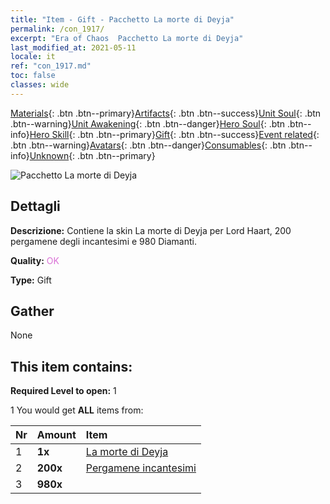 ```yaml
---
title: "Item - Gift - Pacchetto La morte di Deyja"
permalink: /con_1917/
excerpt: "Era of Chaos  Pacchetto La morte di Deyja"
last_modified_at: 2021-05-11
locale: it
ref: "con_1917.md"
toc: false
classes: wide
---
```

 [Materials](/ItemsIT/){: .btn .btn--primary}[Artifacts](/ItemsIT/Artifacts/){: .btn .btn--success}[Unit Soul](/ItemsIT/UnitSoul/){: .btn .btn--warning}[Unit Awakening](/ItemsIT/UnitAwakening/){: .btn .btn--danger}[Hero Soul](/ItemsIT/HeroSoul/){: .btn .btn--info}[Hero Skill](/ItemsIT/HeroSkill/){: .btn .btn--primary}[Gift](/ItemsIT/Gift/){: .btn .btn--success}[Event related](/ItemsIT/Events/){: .btn .btn--warning}[Avatars](/ItemsIT/Avatars/){: .btn .btn--danger}[Consumables](/ItemsIT/Consumables/){: .btn .btn--info}[Unknown](/ItemsIT/Unknown/){: .btn .btn--primary}

 ![Pacchetto La morte di Deyja](/images/t/i_907540.png)

## Dettagli
 **Descrizione:** Contiene la skin La morte di Deyja per Lord Haart, 200 pergamene degli incantesimi e 980 Diamanti.

 **Quality:** <span style="color: #DA70D6">OK</span>

 **Type:** Gift

## Gather

  None

## This item contains:

 **Required Level to open:** 1

 1 You would get **ALL** items  from:

  | Nr | Amount |     Item    |
  |:---|:-------|:------------|
  | 1 |  **1x** | [La morte di Deyja](/ItemsIT/con_1050/) |  | 
  | 2 |  **200x** | [Pergamene incantesimi](/ItemsIT/con_694/) |  | 
  | 3 |  **980x** | <i class="fas fa-gem"/> |  | 
